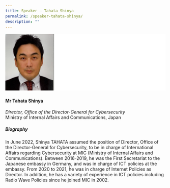 ```yaml
---
title: Speaker – Tahata Shinya
permalink: /speaker-tahata-shinya/
description: ""
---
```

![](/images/Speakers/Tahata%20Shinya.jpg)

#### **Mr Tahata Shinya**

*Director, Office of the Director-General for Cybersecurity*  
Ministry of Internal Affairs and Communications, Japan

##### **Biography**
In June 2022, Shinya TAHATA assumed the position of Director, Office of the Director-General for Cybersecurity, to be in charge of International Affairs regarding Cybersecurity at MIC (Ministry of Internal Affairs and Communications). Between 2016-2019, he was the First Secretariat to the Japanese embassy in Germany, and was in charge of ICT policies at the embassy. From 2020 to 2021, he was in charge of Internet Policies as Director.
In addition, he has a variety of experience in ICT policies including Radio Wave Policies since he joined MIC in 2002.
